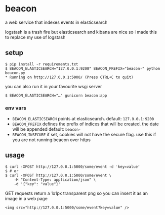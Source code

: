 # beacon

a web service that indexes events in elasticsearch

logstash is a trash fire but elasticsearch and kibana are nice so i made this to
replace my use of logstash

## setup

```
$ pip install -r requirements.txt
$ BEACON_ELASTICSEARCH="127.0.0.1:9200" BEACON_PREFIX="beacon-" python beacon.py
* Running on http://127.0.0.1:5000/ (Press CTRL+C to quit)
```

you can also run it in your favourite wsgi server

```
$ BEACON_ELASTICSEARCH="…" gunicorn beacon:app
```

### env vars
* `BEACON_ELASTICSEARCH` points at elasticsearch. default: `127.0.0.1:9200`
* `BEACON_PREFIX` defines the prefix of indices that will be created.
    the date will be appended
    default: `beacon-`
* `BEACON_INSECURE` if set, cookies will not have the secure flag. use this if
    you are not running beacon over https

## usage

```
$ curl -XPOST http://127.0.0.1:5000/some/event -d 'key=value'
$ # or
$ curl -XPOST http://127.0.0.1:5000/some/event \
    -H "Content-Type: application/json" \
    -d '{"key": "value"}'
```

GET requests return a 1x1px transparent png so you can insert it as an image in a web page

```
<img src="http://127.0.0.1:5000/some/event?key=value" />
```
